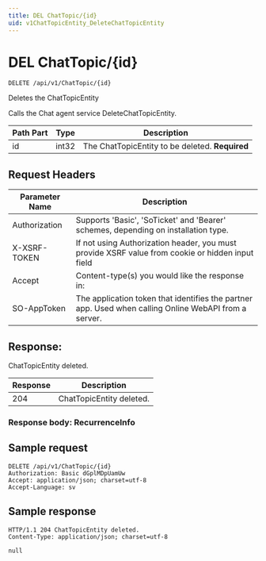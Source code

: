 ```yaml
---
title: DEL ChatTopic/{id}
uid: v1ChatTopicEntity_DeleteChatTopicEntity
---
```


# DEL ChatTopic/{id}

```http
DELETE /api/v1/ChatTopic/{id}
```

Deletes the ChatTopicEntity


Calls the Chat agent service DeleteChatTopicEntity.





| Path Part | Type | Description |
|-----------|------|-------------|
| id | int32 | The ChatTopicEntity to be deleted. **Required** |



## Request Headers

| Parameter Name | Description |
|----------------|-------------|
| Authorization  | Supports 'Basic', 'SoTicket' and 'Bearer' schemes, depending on installation type. |
| X-XSRF-TOKEN   | If not using Authorization header, you must provide XSRF value from cookie or hidden input field |
| Accept         | Content-type(s) you would like the response in:  |
| SO-AppToken | The application token that identifies the partner app. Used when calling Online WebAPI from a server. |


## Response:

ChatTopicEntity deleted.

| Response | Description |
|----------------|-------------|
| 204 | ChatTopicEntity deleted. |

### Response body: RecurrenceInfo


## Sample request

```http!
DELETE /api/v1/ChatTopic/{id}
Authorization: Basic dGplMDpUamUw
Accept: application/json; charset=utf-8
Accept-Language: sv
```

## Sample response

```http_
HTTP/1.1 204 ChatTopicEntity deleted.
Content-Type: application/json; charset=utf-8

null
```